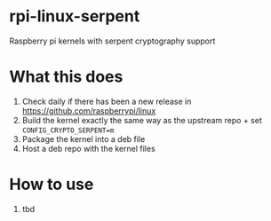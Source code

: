 # rpi-linux-serpent
Raspberry pi kernels with serpent cryptography support

# What this does
1. Check daily if there has been a new release in https://github.com/raspberrypi/linux
2. Build the kernel exactly the same way as the upstream repo + set `CONFIG_CRYPTO_SERPENT=m`
3. Package the kernel into a deb file
4. Host a deb repo with the kernel files

# How to use
1. tbd
